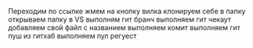Переходим по ссылке
жмем на кнопку вилка
клонируем себе в папку
открываем папку в VS
выполням гит бранч
выполняем гит чекаут
добавляем свой файл с названием
выполняем комит
выполняем гит пуш 
из гитхаб выполняем пул регуест